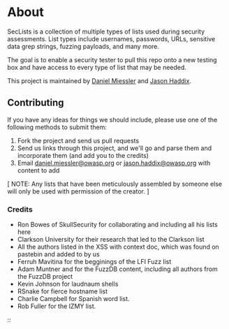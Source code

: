 # About

SecLists is a collection of multiple types of lists used during security assessments. List types include usernames, passwords, URLs, sensitive data grep strings, fuzzing payloads, and many more.

The goal is to enable a security tester to pull this repo onto a new testing box and have access to every type of list that may be needed.

This project is maintained by [Daniel Miessler](http://www.danielmiessler.com/ "Daniel Miessler") and [Jason Haddix](http://www.securityaegis.com "Jason Haddix"). 

## Contributing

If you have any ideas for things we should include, please use one of the following methods to submit them:

1. Fork the project and send us pull requests
2. Send us links through this project, and we'll go and parse them and incorporate them (and add you to the credits)
3. Email daniel.miessler@owasp.org or jason.haddix@owasp.org with content to add

[ NOTE: Any lists that have been meticulously assembled by someone else will only be used with permission of the creator. ]

### Credits

- Ron Bowes of SkullSecurity for collaborating and including all his lists here
- Clarkson University for their research that led to the Clarkson list
- All the authors listed in the XSS with context doc, which was found on pastebin and added to by us
- Ferruh Mavitina for the begginings of the LFI Fuzz list
- Adam Muntner and  for the FuzzDB content, including all authors from the FuzzDB project
- Kevin Johnson for laudnaum shells
- RSnake for fierce hostname list 
- Charlie Campbell for Spanish word list.
- Rob Fuller for the IZMY list.

::
